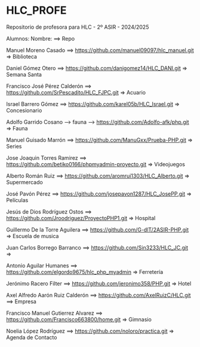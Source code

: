 # HLC_PROFE

Repositorio de profesora para HLC - 2º ASIR - 2024/2025

Alumnos:
Nombre: ==> Repo


Manuel Moreno Casado ==> https://github.com/manuel09097/hlc_manuel.git => Biblioteca

Daniel Gómez Otero ==> https://github.com/danigomez14/HLC_DANI.git => Semana Santa

Francisco José Pérez Calderón ==> https://github.com/SrPescadito/HLC_FJPC.git => Acuario

Israel Barrero Gómez ==> https://github.com/karel05b/HLC_Israel.git => Concesionario

Adolfo Garrido Cosano --> fauna --> https://github.com/Adolfo-afk/php.git => Fauna

Manuel Guisado Marrón ==> https://github.com/ManuGxx/Prueba-PHP.git => Series

Jose Joaquin Torres Ramirez ==> https://github.com/betiko0166/phpmyadmin-proyecto.git => Videojuegos

Alberto Román Ruiz ==> https://github.com/aromrui1303/HLC_Alberto.git => Supermercado

José Pavón Pérez ==> https://github.com/josepavon1287/HLC_JosePP.git => Películas

Jesús de Dios Rodríguez Ostos ==> https://github.com/Jroodriguez/ProyectoPHP1.git => Hospital

Guillermo De la Torre Aguilera ==> https://github.com/G-dlT/2ASIR-PHP.git => Escuela de musica

Juan Carlos Borrego Barranco ==> https://github.com/Sin3233/HLC_JC.git => 

Antonio Aguilar Humanes ==> https://github.com/elgordo9675/hlc_php_myadmin => Ferretería

Jerónimo Racero Filter ==> https://github.com/jeronimo358/PHP.git => Hotel

Axel Alfredo Aarón Ruiz Calderón ==> https://github.com/AxelRuizC/HLC.git ==> Empresa

Francisco Manuel Gutierrez Alvarez ==> https://github.com/Francisco663800/home.git => Gimnasio

Noelia López Rodríguez ==> https://github.com/noloro/practica.git => Agenda de Contacto
